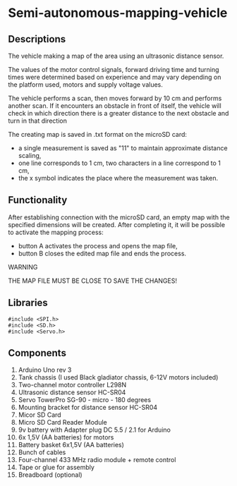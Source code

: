 # Semi-autonomous-mapping-vehicle

## Descriptions
The vehicle making a map of the area using an ultrasonic distance sensor.

The values of the motor control signals, forward driving time and turning times were determined based on experience and may vary depending on the platform used, motors and supply voltage values.

The vehicle performs a scan, then moves forward by 10 cm and performs another scan. If it encounters an obstacle in front of itself, the vehicle will check in which direction there is a greater distance to the next obstacle and turn in that direction

The creating map is saved in .txt format on the microSD card:
- a single measurement is saved as "11" to maintain approximate distance scaling,
- one line corresponds to 1 cm, two characters in a line correspond to 1 cm,
- the x symbol indicates the place where the measurement was taken.

## Functionality

After establishing connection with the microSD card, an empty map with the specified dimensions will be created. After completing it, it will be possible to activate the mapping process:
- button A activates the process and opens the map file,
- button B closes the edited map file and ends the process.

WARNING

THE MAP FILE MUST BE CLOSE TO SAVE THE CHANGES!

## Libraries
```
#include <SPI.h>
#include <SD.h>
#include <Servo.h>
```

## Components
1) Arduino Uno rev 3
2) Tank chassis (I used Black gladiator chassis, 6-12V motors included)
3) Two-channel motor controller L298N
4) Ultrasonic distance sensor HC-SR04 
5) Servo TowerPro SG-90 - micro - 180 degrees
6) Mounting bracket for distance sensor HC-SR04
7) Micor SD Card
8) Micro SD Card Reader Module
9) 9v battery with Adapter plug DC 5.5 / 2.1 for Arduino
10) 6x 1,5V (AA batteries) for motors
11) Battery basket 6x1,5V (AA batteries)
12) Bunch of cables
13) Four-channel 433 MHz radio module + remote control
14) Tape or glue for assembly
15) Breadboard (optional)
